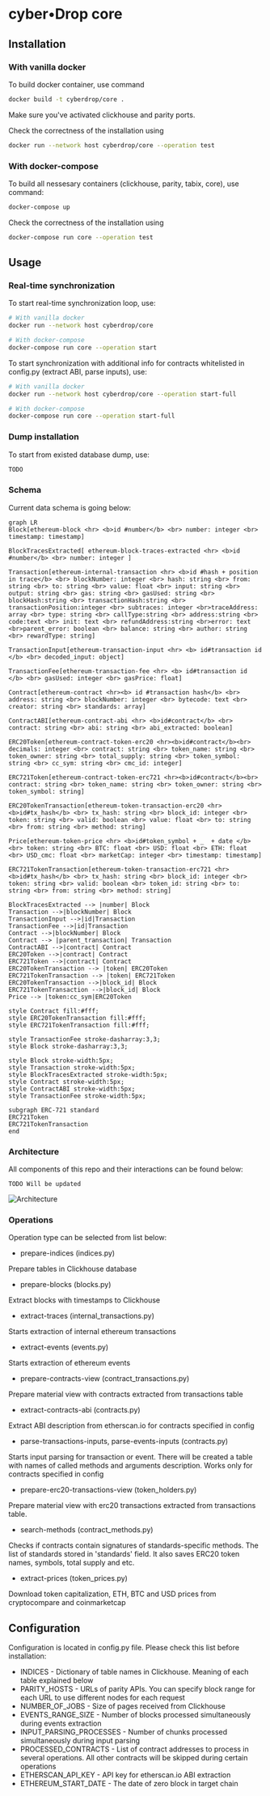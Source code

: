 # cyber•Drop core

## Installation

### With vanilla docker

To build docker container, use command

```bash
docker build -t cyberdrop/core .
```

Make sure you've activated clickhouse and parity ports. 

Check the correctness of the installation using

```bash
docker run --network host cyberdrop/core --operation test
```

### With docker-compose

To build all nessesary containers (clickhouse, parity, tabix, core), use command:
```bash
docker-compose up
```

Check the correctness of the installation using

```bash
docker-compose run core --operation test
```

## Usage

### Real-time synchronization

To start real-time synchronization loop, use:
```bash
# With vanilla docker
docker run --network host cyberdrop/core

# With docker-compose
docker-compose run core --operation start
```

To start synchronization with additional info for contracts whitelisted in config.py (extract ABI, parse inputs), use:
```bash
# With vanilla docker
docker run --network host cyberdrop/core --operation start-full

# With docker-compose
docker-compose run core --operation start-full
```

### Dump installation

To start from existed database dump, use:
```bash
TODO
```

### Schema

Current data schema is going below:

```mermaid
graph LR
Block[ethereum-block <hr> <b>id #number</b> <br> number: integer <br> timestamp: timestamp]

BlockTracesExtracted[ ethereum-block-traces-extracted <hr> <b>id #number</b> <br> number: integer ]

Transaction[ethereum-internal-transaction <hr> <b>id #hash + position in trace</b> <br> blockNumber: integer <br> hash: string <br> from: string <br> to: string <br> value: float <br> input: string <br> output: string <br> gas: string <br> gasUsed: string <br> blockHash:string <br> transactionHash:string <br> transactionPosition:integer <br> subtraces: integer <br>traceAddress: array <br> type: string <br> callType:string <br> address:string <br> code:text <br> init: text <br> refundAddress:string <br>error: text <br>parent_error: boolean <br> balance: string <br> author: string <br> rewardType: string]

TransactionInput[ethereum-transaction-input <hr> <b> id#transaction id </b> <br> decoded_input: object]

TransactionFee[ethereum-transaction-fee <hr> <b> id#transaction id </b> <br> gasUsed: integer <br> gasPrice: float]

Contract[ethereum-contract <hr><b> id #transaction hash</b> <br>  address: string <br> blockNumber: integer <br> bytecode: text <br> creator: string <br> standards: array]

ContractABI[ethereum-contract-abi <hr> <b>id#contract</b> <br> contract: string <br> abi: string <br> abi_extracted: boolean]

ERC20Token[ethereum-contract-token-erc20 <hr><b>id#contract</b><br> decimals: integer <br> contract: string <br> token_name: string <br> token_owner: string <br> total_supply: string <br> token_symbol: string <br> cc_sym: string <br> cmc_id: integer]

ERC721Token[ethereum-contract-token-erc721 <hr><b>id#contract</b><br> contract: string <br> token_name: string <br> token_owner: string <br> token_symbol: string]

ERC20TokenTransaction[ethereum-token-transaction-erc20 <hr> <b>id#tx_hash</b> <br> tx_hash: string <br> block_id: integer <br> token: string <br> valid: boolean <br> value: float <br> to: string <br> from: string <br> method: string]

Price[ethereum-token-price <hr> <b>id#token_symbol + _  + date </b><br> token: string <br> BTC: float <br> USD: float <br> ETH: float <br> USD_cmc: float <br> marketCap: integer <br> timestamp: timestamp]

ERC721TokenTransaction[ethereum-token-transaction-erc721 <hr> <b>id#tx_hash</b> <br> tx_hash: string <br> block_id: integer <br> token: string <br> valid: boolean <br> token_id: string <br> to: string <br> from: string <br> method: string]

BlockTracesExtracted --> |number| Block
Transaction -->|blockNumber| Block
TransactionInput -->|id|Transaction
TransactionFee -->|id|Transaction
Contract -->|blockNumber| Block
Contract --> |parent_transaction| Transaction
ContractABI -->|contract| Contract
ERC20Token -->|contract| Contract
ERC721Token -->|contract| Contract
ERC20TokenTransaction --> |token| ERC20Token
ERC721TokenTransaction --> |token| ERC721Token
ERC20TokenTransaction -->|block_id| Block
ERC721TokenTransaction -->|block_id| Block
Price --> |token:cc_sym|ERC20Token

style Contract fill:#fff;
style ERC20TokenTransaction fill:#fff;
style ERC721TokenTransaction fill:#fff;

style TransactionFee stroke-dasharray:3,3;
style Block stroke-dasharray:3,3;

style Block stroke-width:5px;
style Transaction stroke-width:5px;
style BlockTracesExtracted stroke-width:5px;
style Contract stroke-width:5px;
style ContractABI stroke-width:5px;
style TransactionFee stroke-width:5px;

subgraph ERC-721 standard
ERC721Token
ERC721TokenTransaction
end
```

### Architecture

All components of this repo and their interactions can be found below:

```
TODO Will be updated
```

![Architecture](core.png)

### Operations
Operation type can be selected from list below:

- prepare-indices (indices.py)

Prepare tables in Clickhouse database

- prepare-blocks (blocks.py)

Extract blocks with timestamps to Clickhouse

- extract-traces (internal_transactions.py)

Starts extraction of internal ethereum transactions

- extract-events (events.py)

Starts extraction of ethereum events

- prepare-contracts-view (contract_transactions.py)

Prepare material view with contracts extracted from transactions table

- extract-contracts-abi (contracts.py)

Extract ABI description from etherscan.io for contracts specified in config

- parse-transactions-inputs, parse-events-inputs (contracts.py)

Starts input parsing for transaction or event. 
There will be created a table with names of called methods and arguments description.
Works only for contracts specified in config

- prepare-erc20-transactions-view (token_holders.py)

Prepare material view with erc20 transactions extracted from transactions table.

- search-methods (contract_methods.py)

Checks if contracts contain signatures of standards-specific methods. The list of standards stored in 'standards' field.
It also saves ERC20 token names, symbols, total supply and etc.

- extract-prices (token_prices.py)

Download token capitalization, ETH, BTC and USD prices from cryptocompare and coinmarketcap

## Configuration

Configuration is located in config.py file. Please check this list before installation:
- INDICES - Dictionary of table names in Clickhouse. Meaning of each table explained below
- PARITY_HOSTS - URLs of parity APIs. You can specify block range for each URL to use different nodes for each request
- NUMBER_OF_JOBS - Size of pages received from Clickhouse
- EVENTS_RANGE_SIZE - Number of blocks processed simultaneously during events extraction
- INPUT_PARSING_PROCESSES - Number of chunks processed simultaneously during input parsing
- PROCESSED_CONTRACTS - List of contract addresses to process in several operations. All other contracts will be skipped during certain operations
- ETHERSCAN_API_KEY - API key for etherscan.io ABI extraction
- ETHEREUM_START_DATE - The date of zero block in target chain